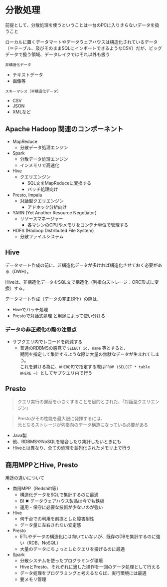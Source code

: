 # 分散処理

前提として、分散処理を使うということは一台のPCに入りきらないデータを扱うこと

ローカルに置くデータマートやデータウェアハウスは構造化されているデータ（＝テーブル、及びそのままSQLにインポートできるようなCSV）だが、ビッグデータで扱う領域、データレイクではそれ以外も扱う

`非構造化データ`
- テキストデータ
- 画像等

`スキーマレス（半構造化データ）`
- CSV
- JSON
- XMLなど

## Apache Hadoop 関連のコンポーネント

- MapReduce
  - 分散データ処理エンジン
- Spark
  - 分散データ処理エンジン
  - インメモリで高速化
- Hive
  - クエリエンジン
    - SQL文をMapReduceに変換する
    - バッチ処理向け
- Presto, Impala
  - 対話型クエリエンジン
    - アドホック分析向け
- YARN (Yet Another Resource Negotiator)
  - リソースマネージャー
    - 各マシンのCPUやメモリをコンテナ単位で管理する
- HDFS (Hadoop Distributed File System)
  - 分散ファイルシステム

## Hive

データマート作成の前に、非構造化データが多ければ構造化させておく必要がある（DWH）。

Hiveは、非構造化データをSQL文で構造化（列指向ストレージ：ORC形式に変換）する。

データマート作成（データの非正規化）の際は、
- Hiveでバッチ処理
- Prestoで対話式処理
と用途によって使い分ける

### データの非正規化の際の注意点

- サブクエリ内でレコードを削減する
  - 普通のRDBMSの感覚で `SELECT id, name` 等とすると、  
    期間を指定して集計するような際に大量の無駄なデータが生まれてしまう。  
    これを避ける為に、`WHERE`句で指定する際は`FROM (SELECT * table WHERE ~) `としてサブクエリ内で行う

## Presto

>クエリ実行の遅延を小さくすることを目的とされた、「対話型クエリエンジン」

>Prestoがその性能を最大限に発揮するには、  
元となるストレージが列指向のデータ構造になっている必要がある

- Java製
- 他、RDBMSやNoSQLを結合したり集計したいときにも
- Hiveとは異なり、全ての処理を並列化されたメモリ上で行う

## 商用MPPとHive, Presto

用途の違いについて

- 商用MPP（Redshift等）
  - 構造化データをSQLで集計するのに最適
  - BI ✖ データウェアハウス製品は今でも鉄板
  - 運用・保守に必要な技術が少ないのが強い
- Hive
  - 何千台での利用を前提とした障害耐性
  - データ量に左右されない安定感
- Presto
  - ETLやデータの構造化には向いていないが、既存のDBを集計するのに強い（RDB、NoSQL）
  - 大量のデータにちょっとしたクエリを投げるのに最適
- Spark
  - 分散システムを使ったプログラミング環境
  - HiveとPresto、それぞれに適した操作を一回のデータ処理として行える
  - データ処理をプログラミングと考えるならば、実行環境には最適
  - 要メモリ管理